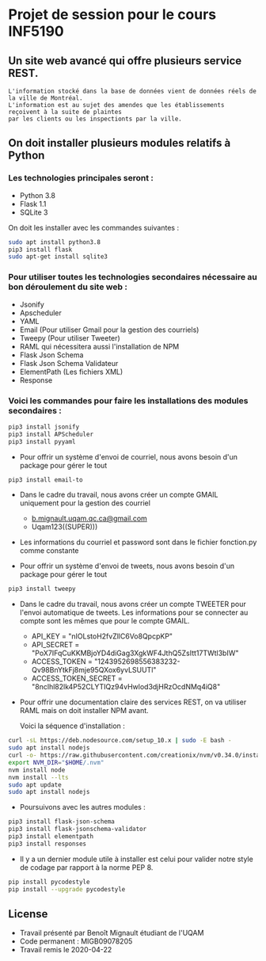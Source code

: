 # Projet de session pour le cours INF5190

## Un site web avancé qui offre plusieurs service REST.
    L'information stocké dans la base de données vient de données réels de la ville de Montréal.
    L'information est au sujet des amendes que les établissements reçoivent à la suite de plaintes 
    par les clients ou les inspectionts par la ville.

## On doit installer plusieurs modules relatifs à Python

### Les technologies principales seront :
  * Python 3.8
  * Flask 1.1
  * SQLite 3
  
On doit les installer avec les commandes suivantes :

```bash
sudo apt install python3.8
pip3 install flask
sudo apt-get install sqlite3
```
### Pour utiliser toutes les technologies secondaires nécessaire au bon déroulement du site web :
  * Jsonify
  * Apscheduler
  * YAML 
  * Email (Pour utiliser Gmail pour la gestion des courriels)
  * Tweepy (Pour utiliser Tweeter)
  * RAML qui nécessitera aussi l'installation de NPM
  * Flask Json Schema
  * Flask Json Schema Validateur 
  * ElementPath (Les fichiers XML)
  * Response
  
### Voici les commandes pour faire les installations des modules secondaires :

```bash
pip3 install jsonify
pip3 install APScheduler
pip3 install pyyaml
```

  * Pour offrir un système d'envoi de courriel, nous avons besoin d'un package pour gérer le tout
```bash
pip3 install email-to  
```
  * Dans le cadre du travail, nous avons créer un compte GMAIL uniquement pour la gestion des courriel
    * b.mignault.uqam.qc.ca@gmail.com
    * Uqam123((SUPER)))
  * Les informations du courriel et password sont dans le fichier fonction.py comme constante  

  * Pour offrir un système d'envoi de tweets, nous avons besoin d'un package pour gérer le tout
```bash
pip3 install tweepy  
```
  * Dans le cadre du travail, nous avons créer un compte TWEETER pour l'envoi automatique de tweets.
    Les informations pour se connecter au compte sont les mêmes que pour le compte GMAIL.    
    * API_KEY = "nIOLstoH2fvZllC6Vo8QpcpKP"
    * API_SECRET = "PoX7IFqCuKKMBjoYD4diGag3XgkWF4JthQ5ZsItt17TWtl3bIW"
    * ACCESS_TOKEN = "1243952698556383232-Qv98BnYtkFj8mje95QXox6yvLSUUTl"
    * ACCESS_TOKEN_SECRET = "8nclhl82lk4P52CLYTIQz94vHwlod3djHRzOcdNMq4iQ8"
        
  * Pour offrir une documentation  claire des services REST, on va utiliser RAML
    mais on doit installer NPM avant. 
    
    Voici la séquence d'installation :
```bash
curl -sL https://deb.nodesource.com/setup_10.x | sudo -E bash -
sudo apt install nodejs
curl -o- https://raw.githubusercontent.com/creationix/nvm/v0.34.0/install.sh | bash
export NVM_DIR="$HOME/.nvm"
nvm install node
nvm install --lts
sudo apt update
sudo apt install nodejs
```    
  * Poursuivons avec les autres modules :
```bash
pip3 install flask-json-schema
pip3 install flask-jsonschema-validator
pip3 install elementpath
pip3 install responses
```

  * Il y a un dernier module utile à installer est celui pour valider 
    notre style de codage par rapport à la norme PEP 8.
```bash
pip install pycodestyle
pip install --upgrade pycodestyle
```

## License

* Travail présenté par Benoît Mignault étudiant de l'UQAM 
* Code permanent : MIGB09078205
* Travail remis le 2020-04-22